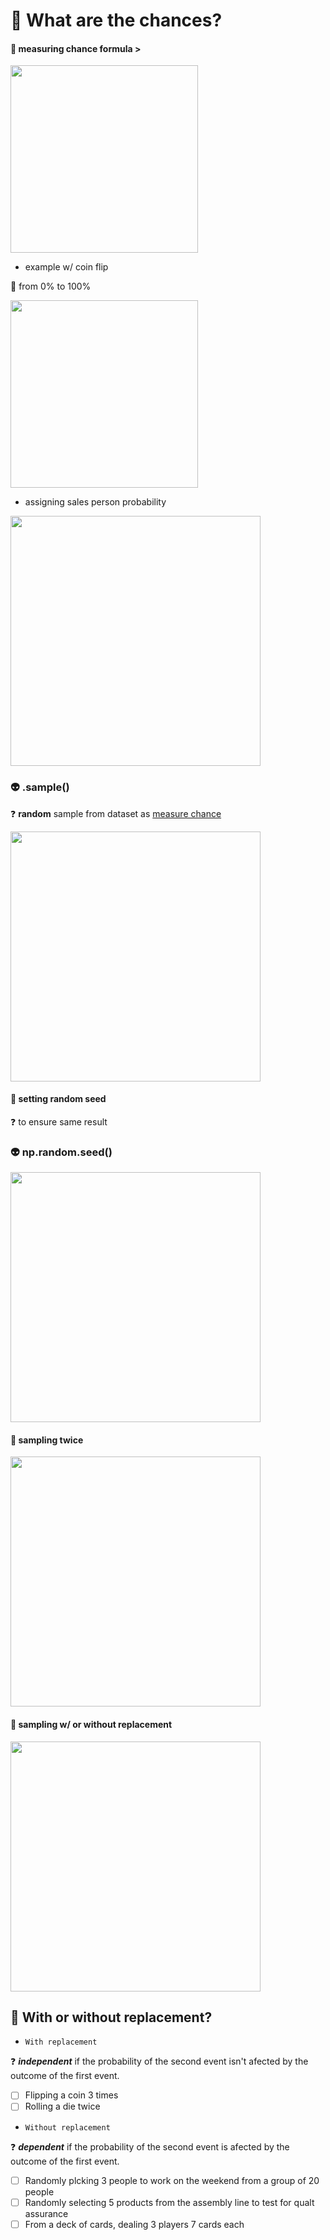 # 🍎 What are the chances?
#### 🏹 measuring chance formula >

<img src="https://user-images.githubusercontent.com/51888893/207386494-7e8a5e9a-02b4-4e8e-9aed-84f891fa0a77.png" width=300px>

- example w/ coin flip

👑 from 0% to 100%

<img src="https://user-images.githubusercontent.com/51888893/207386923-35fe60d1-c281-4356-906e-6b021096ad28.png" width=300px>

- assigning sales person probability

<img src="https://user-images.githubusercontent.com/51888893/207387390-5983507e-9677-461c-bf29-1babcaa98dac.png" width=400px>

### 👽 .sample()
❓ **random** sample from dataset as [measure chance](#-measuring-chance-formula)

<img src="https://user-images.githubusercontent.com/51888893/207388215-1fe9ea36-9fff-494d-ab4c-7a259ec1e306.png" width=400px>

#### 🏹 setting random seed
❓ to ensure same result
### 👽 np.random.seed()

<img src="https://user-images.githubusercontent.com/51888893/207388805-f74e8189-9f77-40d4-994c-4c051a3df6dc.png" width=400px>

#### 🏹 sampling twice

<img src="https://user-images.githubusercontent.com/51888893/207389248-b653cb64-3ba0-4d04-8559-a81b335c42d2.png" width=400px>

#### 🏹 sampling w/ or without replacement

<img src="https://user-images.githubusercontent.com/51888893/207389919-83f0fe37-5aaf-40fc-8217-e524ac06dd6b.png" width=400px>

## 🦍 With or without replacement?
- `With replacement`

❓ ***independent*** if the probability of the second event isn't afected by the outcome of the first event.
- [ ] Flipping a coin 3 times
- [ ] Rolling a die twice
- `Without replacement`

❓ ***dependent*** if the probability of the second event is afected by the outcome of the first event.
- [ ] Randomly plcking 3 people to work on the weekend from a group of 20
people
- [ ] Randomly selecting 5 products from the assembly line to test for qualt
assurance
- [ ] From a deck of cards, dealing 3 players 7 cards each
